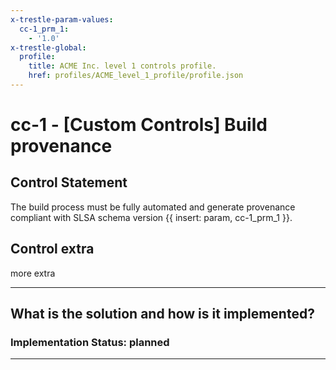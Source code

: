 ```yaml
---
x-trestle-param-values:
  cc-1_prm_1:
    - '1.0'
x-trestle-global:
  profile:
    title: ACME Inc. level 1 controls profile.
    href: profiles/ACME_level_1_profile/profile.json
---
```


# cc-1 - \[Custom Controls\] Build provenance

## Control Statement

The build process must be fully automated and generate provenance compliant with SLSA schema version {{ insert: param, cc-1_prm_1 }}.

## Control extra

more extra

______________________________________________________________________

## What is the solution and how is it implemented?

<!-- For implementation status enter one of: implemented, partial, planned, alternative, not-applicable -->

<!-- Note that the list of rules under ### Rules: is read-only and changes will not be captured after assembly to JSON -->
<!-- Add control implementation description here for control: cc-1 -->

### Implementation Status: planned

______________________________________________________________________
